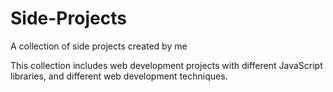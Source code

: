 # Side-Projects
A collection of side projects created by me

This collection includes web development projects with different JavaScript libraries, and different web development techniques. 
